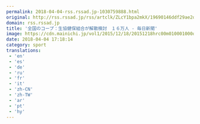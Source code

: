 ```yaml
---
permalink: 2018-04-04-rss.rssad.jp-1030759888.html
original: http://rss.rssad.jp/rss/artclk/ZLcY1bpa2mkX/19690146ddf29ae2d2af266a7b930c29?ul=syUUsPYsa3GHr6D1OFFGtmm8bo5hDOsXE53nIzTxCJEs0nxu...1PHfISamZD3fgVUOfeUq82EFs7dWopMIFZ2u5MDyE
domain: rss.rssad.jp
title: '全国のコープ：生協健保組合が解散検討　１６万人 - 毎日新聞'
image: https://cdn.mainichi.jp/vol1/2015/12/18/20151218hrc00m010001000q/9.jpg?2
date: 2018-04-04 17:18:14
category: sport
translations: 
 - 'en'
 - 'es'
 - 'de'
 - 'ru'
 - 'fr'
 - 'it'
 - 'zh-CN'
 - 'zh-TW'
 - 'ar'
 - 'pt'
 - 'hy'
---
```


